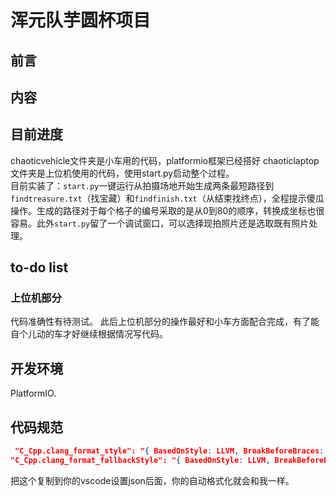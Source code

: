 <!-- LTeX: language=zh-CN -->
# 浑元队芋圆杯项目
## 前言
## 内容
## 目前进度
chaoticvehicle文件夹是小车用的代码，platformio框架已经搭好
chaoticlaptop文件夹是上位机使用的代码，使用start.py启动整个过程。  
目前实装了：```start.py```一键运行从拍摄场地开始生成两条最短路径到```findtreasure.txt```（找宝藏）和```findfinish.txt```（从结束找终点），全程提示傻瓜操作。生成的路径对于每个格子的编号采取的是从0到80的顺序，转换成坐标也很容易。此外```start.py```留了一个调试窗口，可以选择现拍照片还是选取既有照片处理。


## to-do list
### 上位机部分
代码准确性有待测试。
此后上位机部分的操作最好和小车方面配合完成，有了能自个儿动的车才好继续根据情况写代码。  
## 开发环境
PlatformIO.
## 代码规范
```json
 "C_Cpp.clang_format_style": "{ BasedOnStyle: LLVM, BreakBeforeBraces: Linux, UseTab: Never, IndentWidth: 4, TabWidth: 4, AllowShortIfStatementsOnASingleLine: true, IndentCaseLabels: false, ColumnLimit: 0, AccessModifierOffset: -4, NamespaceIndentation: All, FixNamespaceComments: false }",
"C_Cpp.clang_format_fallbackStyle": "{ BasedOnStyle: LLVM, BreakBeforeBraces: Linux, UseTab: Never, IndentWidth: 4, TabWidth: 4, AllowShortIfStatementsOnASingleLine: true, IndentCaseLabels: false, ColumnLimit: 0, AccessModifierOffset: -4, NamespaceIndentation: All, FixNamespaceComments: false }",
```
把这个复制到你的vscode设置json后面，你的自动格式化就会和我一样。
